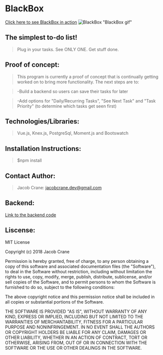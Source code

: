 # BlackBox
[Click here to see BlackBox in action](http://black-box-app.surge.sh/#/)
![BlackBox](http://adhesive-property.surge.sh/static/img/Blackbox.664eaa6.gif) "BlackBox gif"

## The simplest to-do list!
>Plug in your tasks.
>See ONLY ONE.
>Get stuff done.

## Proof of concept:
>This program is currently a proof of concept that is continually getting worked on to bring more functionality.
>The next steps are to:

>-Build a backend so users can save their tasks for later

>-Add options for "Daily/Recurring Tasks", "See Next Task" and "Task Priority" (to determine which tasks get seen first)

## Technologies/Libraries:
>Vue.js, Knex.js, PostgreSql, Moment.js and Bootswatch

## Installation Instructions:
>$npm install

## Contact Author:
>Jacob Crane: jacobcrane.dev@gmail.com

## Backend:
[Link to the backend code](https://github.com/craneswalker/blackbox_backend)

## Liscense: 

MIT License

Copyright (c) 2018 Jacob Crane

Permission is hereby granted, free of charge, to any person obtaining a copy
of this software and associated documentation files (the "Software"), to deal
in the Software without restriction, including without limitation the rights
to use, copy, modify, merge, publish, distribute, sublicense, and/or sell
copies of the Software, and to permit persons to whom the Software is
furnished to do so, subject to the following conditions:

The above copyright notice and this permission notice shall be included in all
copies or substantial portions of the Software.

THE SOFTWARE IS PROVIDED "AS IS", WITHOUT WARRANTY OF ANY KIND, EXPRESS OR
IMPLIED, INCLUDING BUT NOT LIMITED TO THE WARRANTIES OF MERCHANTABILITY,
FITNESS FOR A PARTICULAR PURPOSE AND NONINFRINGEMENT. IN NO EVENT SHALL THE
AUTHORS OR COPYRIGHT HOLDERS BE LIABLE FOR ANY CLAIM, DAMAGES OR OTHER
LIABILITY, WHETHER IN AN ACTION OF CONTRACT, TORT OR OTHERWISE, ARISING FROM,
OUT OF OR IN CONNECTION WITH THE SOFTWARE OR THE USE OR OTHER DEALINGS IN THE
SOFTWARE.



